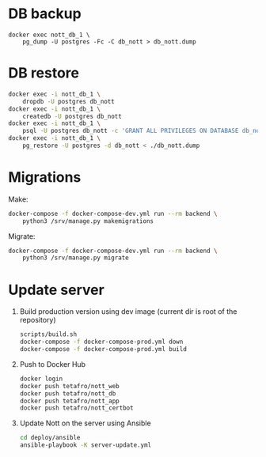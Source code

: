 # DB backup

```
docker exec nott_db_1 \
    pg_dump -U postgres -Fc -C db_nott > db_nott.dump
```

# DB restore

```sh
docker exec -i nott_db_1 \
    dropdb -U postgres db_nott
docker exec -i nott_db_1 \
    createdb -U postgres db_nott
docker exec -i nott_db_1 \
    psql -U postgres db_nott -c 'GRANT ALL PRIVILEGES ON DATABASE db_nott TO pguser;'
docker exec -i nott_db_1 \
    pg_restore -U postgres -d db_nott < ./db_nott.dump
```

# Migrations

Make:
```sh
docker-compose -f docker-compose-dev.yml run --rm backend \
    python3 /srv/manage.py makemigrations
```

Migrate:
```sh
docker-compose -f docker-compose-dev.yml run --rm backend \
    python3 /srv/manage.py migrate
```

# Update server

1. Build production version using dev image (current dir is root of the repository)

    ```sh
    scripts/build.sh
    docker-compose -f docker-compose-prod.yml down
    docker-compose -f docker-compose-prod.yml build
    ```

2. Push to Docker Hub

    ```sh
    docker login
    docker push tetafro/nott_web
    docker push tetafro/nott_db
    docker push tetafro/nott_app
    docker push tetafro/nott_certbot
    ```

3. Update Nott on the server using Ansible

    ```sh
    cd deploy/ansible
    ansible-playbook -K server-update.yml
    ```
